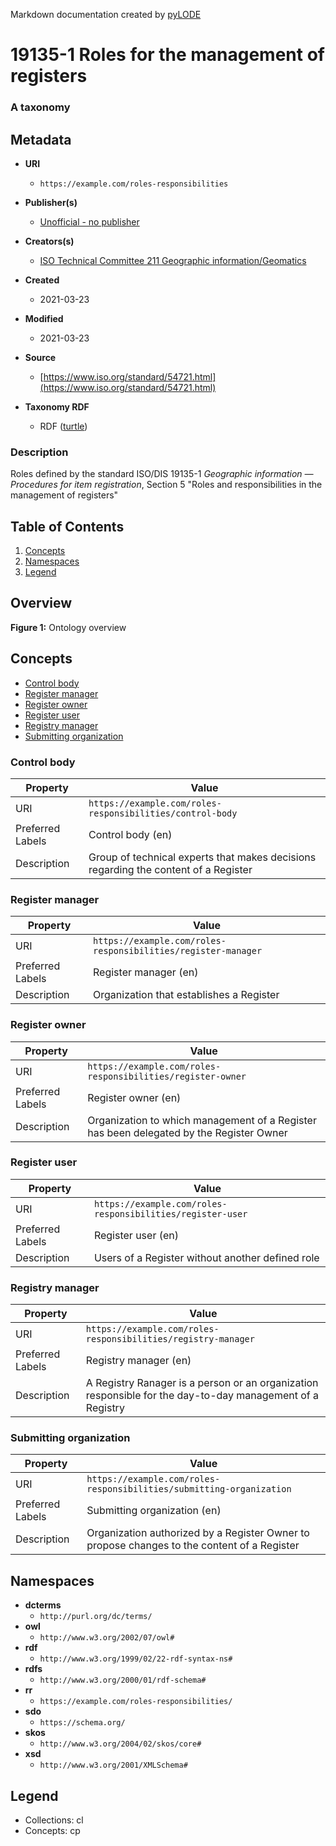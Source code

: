 Markdown documentation created by [pyLODE](http://github.com/rdflib/pyLODE) 

# 19135-1 Roles for the management of registers
### A taxonomy

## Metadata
* **URI**
  * `https://example.com/roles-responsibilities`
* **Publisher(s)**
  * [Unofficial - no publisher](https://example.com/unofficial)
* **Creators(s)**
  * [ISO Technical Committee 211 Geographic information/Geomatics](https://committee.iso.org/home/tc211)
* **Created**
  * 2021-03-23
* **Modified**
  * 2021-03-23
* **Source**
  * [https://www.iso.org/standard/54721.html](https://www.iso.org/standard/54721.html)

* **Taxonomy RDF**
  * RDF ([turtle](https://github.com/ISO-TC211/GOM/blob/master/experimental/iso19135-roles.ttl))
### Description
<p>Roles defined by the standard ISO/DIS 19135-1 <em>Geographic information — Procedures for item registration</em>, Section 5 "Roles and responsibilities in the management of registers"</p>


## Table of Contents
1. [Concepts](#concepts)
1. [Namespaces](#namespaces)
1. [Legend](#legend)


## Overview

**Figure 1:** Ontology overview
## Concepts
* [Control body](https://example.com/roles-responsibilities/control-body)
* [Register manager](https://example.com/roles-responsibilities/register-manager)
* [Register owner](https://example.com/roles-responsibilities/register-owner)
* [Register user](https://example.com/roles-responsibilities/register-user)
* [Registry manager](https://example.com/roles-responsibilities/registry-manager)
* [Submitting organization](https://example.com/roles-responsibilities/submitting-organization)

### Control body
Property | Value
--- | ---
URI | `https://example.com/roles-responsibilities/control-body`
Preferred Labels |Control body (en)<br />
Description | Group of technical experts that makes decisions regarding the content of a Register

### Register manager
Property | Value
--- | ---
URI | `https://example.com/roles-responsibilities/register-manager`
Preferred Labels |Register manager (en)
Description | Organization that establishes a Register

### Register owner
Property | Value
--- | ---
URI | `https://example.com/roles-responsibilities/register-owner`
Preferred Labels |Register owner (en)
Description | Organization to which management of a Register has been delegated by the Register Owner

### Register user
Property | Value
--- | ---
URI | `https://example.com/roles-responsibilities/register-user`
Preferred Labels |Register user (en)
Description | Users of a Register without another defined role

### Registry manager
Property | Value
--- | ---
URI | `https://example.com/roles-responsibilities/registry-manager`
Preferred Labels |Registry manager (en)
Description | A Registry Ranager is a person or an organization responsible for the day-to-day management of a Registry

### Submitting organization
Property | Value
--- | ---
URI | `https://example.com/roles-responsibilities/submitting-organization`
Preferred Labels |Submitting organization (en)
Description | Organization authorized by a Register Owner to propose changes to the content of a Register

## Namespaces
* **dcterms**
  * `http://purl.org/dc/terms/`
* **owl**
  * `http://www.w3.org/2002/07/owl#`
* **rdf**
  * `http://www.w3.org/1999/02/22-rdf-syntax-ns#`
* **rdfs**
  * `http://www.w3.org/2000/01/rdf-schema#`
* **rr**
  * `https://example.com/roles-responsibilities/`
* **sdo**
  * `https://schema.org/`
* **skos**
  * `http://www.w3.org/2004/02/skos/core#`
* **xsd**
  * `http://www.w3.org/2001/XMLSchema#`

## Legend
* Collections: cl
* Concepts: cp
